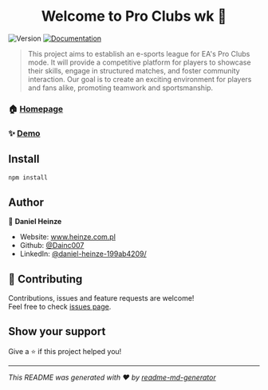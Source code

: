 <h1 align="center">Welcome to Pro Clubs wk 👋</h1>
<p>
  <img alt="Version" src="https://img.shields.io/badge/version-1.0.0-blue.svg?cacheSeconds=2592000" />
  <a href="wk.test" target="_blank">
    <img alt="Documentation" src="https://img.shields.io/badge/documentation-yes-brightgreen.svg" />
  </a>
</p>

> This project aims to establish an e-sports league for EA's Pro Clubs mode. It will provide a competitive platform for players to showcase their skills, engage in structured matches, and foster community interaction. Our goal is to create an exciting environment for players and fans alike, promoting teamwork and sportsmanship. 

### 🏠 [Homepage](wk.test)

### ✨ [Demo](wk.test)

## Install

```sh
npm install
```

## Author

👤 **Daniel Heinze**

* Website: www.heinze.com.pl
* Github: [@Dainc007](https://github.com/Dainc007)
* LinkedIn: [@daniel-heinze-199ab4209\/](https://linkedin.com/in/daniel-heinze-199ab4209\/)

## 🤝 Contributing

Contributions, issues and feature requests are welcome!<br />Feel free to check [issues page](https://github.com/Dainc007/wk/issues). 

## Show your support

Give a ⭐️ if this project helped you!

***
_This README was generated with ❤️ by [readme-md-generator](https://github.com/kefranabg/readme-md-generator)_